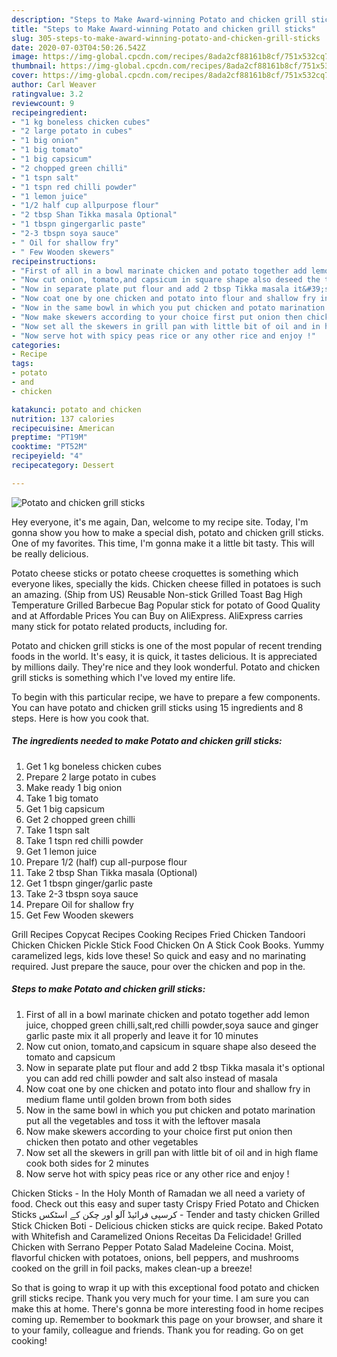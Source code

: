 ```yaml
---
description: "Steps to Make Award-winning Potato and chicken grill sticks"
title: "Steps to Make Award-winning Potato and chicken grill sticks"
slug: 305-steps-to-make-award-winning-potato-and-chicken-grill-sticks
date: 2020-07-03T04:50:26.542Z
image: https://img-global.cpcdn.com/recipes/8ada2cf88161b8cf/751x532cq70/potato-and-chicken-grill-sticks-recipe-main-photo.jpg
thumbnail: https://img-global.cpcdn.com/recipes/8ada2cf88161b8cf/751x532cq70/potato-and-chicken-grill-sticks-recipe-main-photo.jpg
cover: https://img-global.cpcdn.com/recipes/8ada2cf88161b8cf/751x532cq70/potato-and-chicken-grill-sticks-recipe-main-photo.jpg
author: Carl Weaver
ratingvalue: 3.2
reviewcount: 9
recipeingredient:
- "1 kg boneless chicken cubes"
- "2 large potato in cubes"
- "1 big onion"
- "1 big tomato"
- "1 big capsicum"
- "2 chopped green chilli"
- "1 tspn salt"
- "1 tspn red chilli powder"
- "1 lemon juice"
- "1/2 half cup allpurpose flour"
- "2 tbsp Shan Tikka masala Optional"
- "1 tbspn gingergarlic paste"
- "2-3 tbspn soya sauce"
- " Oil for shallow fry"
- " Few Wooden skewers"
recipeinstructions:
- "First of all in a bowl marinate chicken and potato together add lemon juice, chopped green chilli,salt,red chilli powder,soya sauce and ginger garlic paste mix it all properly and leave it for 10 minutes"
- "Now cut onion, tomato,and capsicum in square shape also deseed the tomato and capsicum"
- "Now in separate plate put flour and add 2 tbsp Tikka masala it&#39;s optional you can add red chilli powder and salt also instead of masala"
- "Now coat one by one chicken and potato into flour and shallow fry in medium flame until golden brown from both sides"
- "Now in the same bowl in which you put chicken and potato marination put all the vegetables and toss it with the leftover masala"
- "Now make skewers according to your choice first put onion then chicken then potato and other vegetables"
- "Now set all the skewers in grill pan with little bit of oil and in high flame cook both sides for 2 minutes"
- "Now serve hot with spicy peas rice or any other rice and enjoy !"
categories:
- Recipe
tags:
- potato
- and
- chicken

katakunci: potato and chicken 
nutrition: 137 calories
recipecuisine: American
preptime: "PT19M"
cooktime: "PT52M"
recipeyield: "4"
recipecategory: Dessert

---
```



![Potato and chicken grill sticks](https://img-global.cpcdn.com/recipes/8ada2cf88161b8cf/751x532cq70/potato-and-chicken-grill-sticks-recipe-main-photo.jpg)

Hey everyone, it's me again, Dan, welcome to my recipe site. Today, I'm gonna show you how to make a special dish, potato and chicken grill sticks. One of my favorites. This time, I'm gonna make it a little bit tasty. This will be really delicious.

Potato cheese sticks or potato cheese croquettes is something which everyone likes, specially the kids. Chicken cheese filled in potatoes is such an amazing. (Ship from US) Reusable Non-stick Grilled Toast Bag High Temperature Grilled Barbecue Bag Popular stick for potato of Good Quality and at Affordable Prices You can Buy on AliExpress. AliExpress carries many stick for potato related products, including for.

Potato and chicken grill sticks is one of the most popular of recent trending foods in the world. It's easy, it is quick, it tastes delicious. It is appreciated by millions daily. They're nice and they look wonderful. Potato and chicken grill sticks is something which I've loved my entire life.


To begin with this particular recipe, we have to prepare a few components. You can have potato and chicken grill sticks using 15 ingredients and 8 steps. Here is how you cook that.

<!--inarticleads1-->

##### The ingredients needed to make Potato and chicken grill sticks:

1. Get 1 kg boneless chicken cubes
1. Prepare 2 large potato in cubes
1. Make ready 1 big onion
1. Take 1 big tomato
1. Get 1 big capsicum
1. Get 2 chopped green chilli
1. Take 1 tspn salt
1. Take 1 tspn red chilli powder
1. Get 1 lemon juice
1. Prepare 1/2 (half) cup all-purpose flour
1. Take 2 tbsp Shan Tikka masala (Optional)
1. Get 1 tbspn ginger/garlic paste
1. Take 2-3 tbspn soya sauce
1. Prepare  Oil for shallow fry
1. Get  Few Wooden skewers


Grill Recipes Copycat Recipes Cooking Recipes Fried Chicken Tandoori Chicken Chicken Pickle Stick Food Chicken On A Stick Cook Books. Yummy caramelized legs, kids love these! So quick and easy and no marinating required. Just prepare the sauce, pour over the chicken and pop in the. 

<!--inarticleads2-->

##### Steps to make Potato and chicken grill sticks:

1. First of all in a bowl marinate chicken and potato together add lemon juice, chopped green chilli,salt,red chilli powder,soya sauce and ginger garlic paste mix it all properly and leave it for 10 minutes
1. Now cut onion, tomato,and capsicum in square shape also deseed the tomato and capsicum
1. Now in separate plate put flour and add 2 tbsp Tikka masala it&#39;s optional you can add red chilli powder and salt also instead of masala
1. Now coat one by one chicken and potato into flour and shallow fry in medium flame until golden brown from both sides
1. Now in the same bowl in which you put chicken and potato marination put all the vegetables and toss it with the leftover masala
1. Now make skewers according to your choice first put onion then chicken then potato and other vegetables
1. Now set all the skewers in grill pan with little bit of oil and in high flame cook both sides for 2 minutes
1. Now serve hot with spicy peas rice or any other rice and enjoy !


Chicken Sticks - In the Holy Month of Ramadan we all need a variety of food. Check out this easy and super tasty Crispy Fried Potato and Chicken Sticks کرسپی فرائیڈ آلو اور چکن کے اسٹکس - Tender and tasty chicken Grilled Stick Chicken Boti - Delicious chicken sticks are quick recipe. Baked Potato with Whitefish and Caramelized Onions Receitas Da Felicidade! Grilled Chicken with Serrano Pepper Potato Salad Madeleine Cocina. Moist, flavorful chicken with potatoes, onions, bell peppers, and mushrooms cooked on the grill in foil packs, makes clean-up a breeze! 

So that is going to wrap it up with this exceptional food potato and chicken grill sticks recipe. Thank you very much for your time. I am sure you can make this at home. There's gonna be more interesting food in home recipes coming up. Remember to bookmark this page on your browser, and share it to your family, colleague and friends. Thank you for reading. Go on get cooking!
